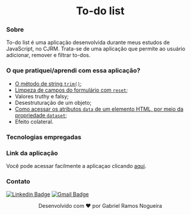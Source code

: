 <h1 align="center">To-do list</h1>

### Sobre 
To-do list é uma aplicação desenvolvida durante meus estudos de JavaScript, no CJRM. Trata-se de uma aplicação que permite ao usuário adicionar, remover e filtrar to-dos.

### O que pratiquei/aprendi com essa aplicação?
- [O método de string ```trim()```](https://developer.mozilla.org/pt-BR/docs/Web/JavaScript/Reference/Global_Objects/String/trim);
- [Limpeza de campos do formulário com ```reset```](https://developer.mozilla.org/en-US/docs/Web/API/HTMLFormElement/reset);
- Valores truthy e falsy;
- Desestruturação de um objeto;
- [Como acessar os atributos ```data``` de um elemento HTML, por meio da propriedade ```dataset```](https://developer.mozilla.org/pt-BR/docs/Web/API/HTMLElement/dataset);
- Efeito colateral.

### Tecnologias empregadas

### Link da aplicação
Você pode acessar facilmente a aplicaçao clicando [aqui](sou-gabriel.github.io/to-do-list/).

### Contato
[![Linkedin Badge](https://img.shields.io/badge/-LinkedIn-blue?style=flat-square&logo=Linkedin&logoColor=white&link=https://www.linkedin.com/in/gabriel-ramos-586656179/)](https://www.linkedin.com/in/gabriel-ramos-586656179/)
[![Gmail Badge](https://img.shields.io/badge/-Gmail-D14836?&style=flat-square&logo=Gmail&logoColor=white&link=mailto:dev.gabrielramos@gmail.com)](mailto:dev.gabrielramos@gmail.com)

<p align="center">Desenvolvido com ❤️ por Gabriel Ramos Nogueira</p>
